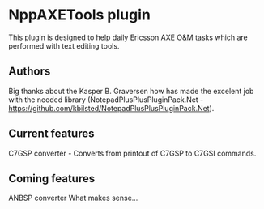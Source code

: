 # NppAXETools plugin
This plugin is designed to help daily Ericsson AXE O&M tasks which are performed with text editing tools.

## Authors

Big thanks about the Kasper B. Graversen how has made the excelent job with the needed library (NotepadPlusPlusPluginPack.Net - https://github.com/kbilsted/NotepadPlusPlusPluginPack.Net).

## Current features
C7GSP converter - Converts from printout of C7GSP to C7GSI commands.

## Coming features
ANBSP converter
What makes sense...
